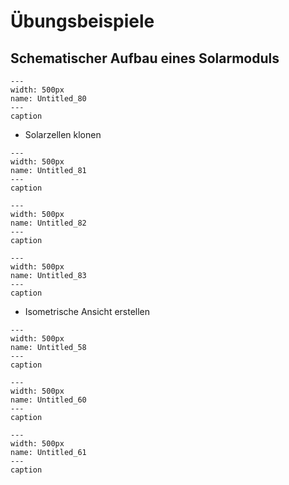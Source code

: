 # Übungsbeispiele

## Schematischer Aufbau eines Solarmoduls

```{figure} Inkscape_(Advanced)/Untitled_80.png 
--- 
width: 500px 
name: Untitled_80
--- 
caption 
``` 

- Solarzellen klonen

```{figure} Inkscape_(Advanced)/Untitled_81.png 
--- 
width: 500px 
name: Untitled_81
--- 
caption 
``` 

```{figure} Inkscape_(Advanced)/Untitled_82.png 
--- 
width: 500px 
name: Untitled_82
--- 
caption 
``` 

```{figure} Inkscape_(Advanced)/Untitled_83.png 
--- 
width: 500px 
name: Untitled_83
--- 
caption 
``` 

- Isometrische Ansicht erstellen

```{figure} Inkscape_(Advanced)/Untitled_58.png 
--- 
width: 500px 
name: Untitled_58
--- 
caption 
``` 

```{figure} Inkscape_(Advanced)/Untitled_60.png 
--- 
width: 500px 
name: Untitled_60
--- 
caption 
``` 

```{figure} Inkscape_(Advanced)/Untitled_61.png 
--- 
width: 500px 
name: Untitled_61
--- 
caption 
``` 
